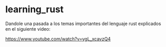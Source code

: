 # learning_rust

Dandole una pasada a los temas importantes del lenguaje rust explicados en el siguiente video:

https://www.youtube.com/watch?v=ygL_xcavzQ4